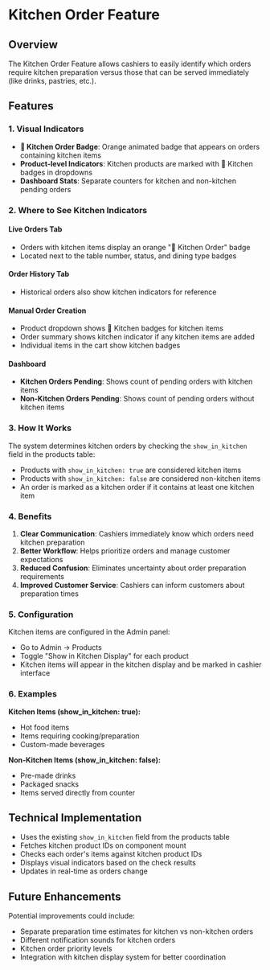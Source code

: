 # Kitchen Order Feature

## Overview

The Kitchen Order Feature allows cashiers to easily identify which orders require kitchen preparation versus those that can be served immediately (like drinks, pastries, etc.).

## Features

### 1. Visual Indicators

- **🍳 Kitchen Order Badge**: Orange animated badge that appears on orders containing kitchen items
- **Product-level Indicators**: Kitchen products are marked with 🍳 Kitchen badges in dropdowns
- **Dashboard Stats**: Separate counters for kitchen and non-kitchen pending orders

### 2. Where to See Kitchen Indicators

#### Live Orders Tab
- Orders with kitchen items display an orange "🍳 Kitchen Order" badge
- Located next to the table number, status, and dining type badges

#### Order History Tab
- Historical orders also show kitchen indicators for reference

#### Manual Order Creation
- Product dropdown shows 🍳 Kitchen badges for kitchen items
- Order summary shows kitchen indicator if any kitchen items are added
- Individual items in the cart show kitchen badges

#### Dashboard
- **Kitchen Orders Pending**: Shows count of pending orders with kitchen items
- **Non-Kitchen Orders Pending**: Shows count of pending orders without kitchen items

### 3. How It Works

The system determines kitchen orders by checking the `show_in_kitchen` field in the products table:

- Products with `show_in_kitchen: true` are considered kitchen items
- Products with `show_in_kitchen: false` are considered non-kitchen items
- An order is marked as a kitchen order if it contains at least one kitchen item

### 4. Benefits

1. **Clear Communication**: Cashiers immediately know which orders need kitchen preparation
2. **Better Workflow**: Helps prioritize orders and manage customer expectations
3. **Reduced Confusion**: Eliminates uncertainty about order preparation requirements
4. **Improved Customer Service**: Cashiers can inform customers about preparation times

### 5. Configuration

Kitchen items are configured in the Admin panel:
- Go to Admin → Products
- Toggle "Show in Kitchen Display" for each product
- Kitchen items will appear in the kitchen display and be marked in cashier interface

### 6. Examples

**Kitchen Items (show_in_kitchen: true):**
- Hot food items
- Items requiring cooking/preparation
- Custom-made beverages

**Non-Kitchen Items (show_in_kitchen: false):**
- Pre-made drinks
- Packaged snacks
- Items served directly from counter

## Technical Implementation

- Uses the existing `show_in_kitchen` field from the products table
- Fetches kitchen product IDs on component mount
- Checks each order's items against kitchen product IDs
- Displays visual indicators based on the check results
- Updates in real-time as orders change

## Future Enhancements

Potential improvements could include:
- Separate preparation time estimates for kitchen vs non-kitchen orders
- Different notification sounds for kitchen orders
- Kitchen order priority levels
- Integration with kitchen display system for better coordination 